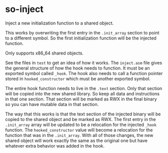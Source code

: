 # so-inject
Inject a new initialization function to a shared object.

This works by overwriting the first entry in the `.init_array` section to point to a different
symbol. So the first initialization function will be the injected function.

Only supports x86_64 shared objects.

See the files in `test` to get an idea of how it works. The `inject.asm` file gives the general
structure of how the hook needs to function. It must be an exported symbol called `_hook`. The
hook also needs to call a function pointer stored in `hooked_constructor` which must be another
exported symbol.

The entire hook function needs to live in the `.text` section. Only that section will be copied
into the new shared library. So keep all data and instructions in that one section. That section
will be marked as RWX in the final binary so you can have mutable data in that section.

The way that this works is that the text section of the injected binary will be copied to the
shared object and be marked as RWX. The first entry in the `.init_array` array will be updated
to be a relocation for the injected `_hook` function. The `hooked_constructor` value will
become a relocation for the function that was in the `.init_array`. With all of those changes,
the new shared object will work exactly the same as the original one but have whatever extra
behavior was added in the hook.

